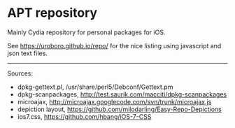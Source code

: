 # APT repository #

Mainly Cydia repository for personal packages for iOS.

See https://uroboro.github.io/repo/ for the nice listing using javascript and json text files.

---

Sources:

* dpkg-gettext.pl, /usr/share/perl5/Debconf/Gettext.pm
* dpkg-scanpackages, http://test.saurik.com/macciti/dpkg-scanpackages
* microajax, http://microajax.googlecode.com/svn/trunk/microajax.js
* depiction layout, https://github.com/milodarling/Easy-Repo-Depictions
* ios7.css, https://github.com/hbang/iOS-7-CSS
